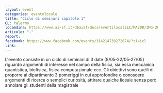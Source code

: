 ```yaml
---
layout: event
categories: eventolocale
title: "Ciclo di seminari capitolo 1"
CL: Palermo
locandina: https://www.ai-sf.it/dbaisf/docs/eventilocaliLC/PA208/IMG-20190430-WA0050.jpg
articolo: "-"
report:
facebook: https://www.facebook.com/events/314214739272674/?ti=icl
link: 
---
```


L'evento consiste in un ciclo di seminari di 3 date (8/05-22/05-27/05) riguardo argomenti di interesse nel campo della fisica, sia essa meccanica quantistica, biofisica, fisica computazionale ecc. Gli obiettivi sono quelli di proporre al dipartimento 3 pomeriggi in cui approfondire o conoscere argomenti di ricerca o semplici curiosità, attirare qualche liceale senza però annoiare gli studenti della magistrale
